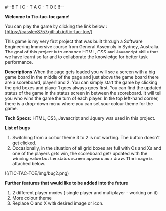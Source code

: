 #--!! T I C - T A C - T O E !!--

**Welcome to Tic-tac-toe game!**

You can play the game by clicking the link below :
[https://casslee8757.github.io/tic-tac-toe/]

This game is my very first project that was built through a Software Engineering Immersive course from General Assembly in Sydney, Australia. The goal of this project is to enhance HTML, CSS and Javascript skills that we have learnt so far and to collaborate the knowledge for better task performance.

**Descriptions**
When the page gets loaded you will see a screen with a big game board in the middle of the page and just above the game board there are a scoreboard, player1 and 2. You can simply start the game by clicking the grid boxes and player 1 goes always goes first. You can find the updated status of the game in the status screen in between the scoreboard. It will tell you who wins the game the turn of each player. In the top left-hand corner, there is a drop-down menu where you can set your colour theme for the game.

**Tech Specs:**
HTML, CSS, Javascript and Jquery was used in this project.

**List of bugs**

1. Switching from a colour theme 3 to 2 is not working. The button doesn't get clicked.
2. Occasionally, in the situation of all grid boxes are full with Os and Xs and one of the players gets win, the scoreboard gets updated with the winning value but the status screen appears as a draw. The image is attached below.

!(/TIC-TAC-TOE/img/bug2.png)

**Further features that would like to be added into the future**

1. 2 different player modes ( single player and multiplayer - working on it)
2. More colour theme
3. Replace O and X with desired image or icon.
